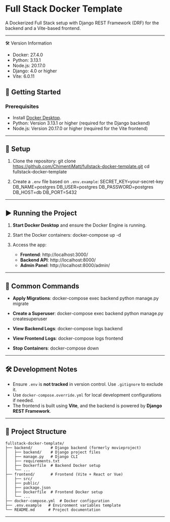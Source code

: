 # Full Stack Docker Template

A Dockerized Full Stack setup with Django REST Framework (DRF) for the backend and a Vite-based frontend.

---

🛠️ Version Information
- Docker: 27.4.0
- Python: 3.13.1
- Node.js: 20.17.0
- Django: 4.0 or higher
- Vite: 6.0.11

## 🚀 Getting Started

### Prerequisites
- Install [Docker Desktop](https://www.docker.com/products/docker-desktop).
- Python: Version 3.13.1 or higher (required for the Django backend)
- Node.js: Version 20.17.0 or higher (required for the Vite frontend)
---

## 🔧 Setup

1. Clone the repository:
   git clone https://github.com/ChimentiMatt/fullstack-docker-template.git
   cd fullstack-docker-template

2. Create a `.env` file based on `.env.example`:
   SECRET_KEY=your-secret-key
   DB_NAME=postgres
   DB_USER=postgres
   DB_PASSWORD=postgres
   DB_HOST=db
   DB_PORT=5432

---

## ▶️ Running the Project

1. **Start Docker Desktop** and ensure the Docker Engine is running.

2. Start the Docker containers:
   docker-compose up -d

3. Access the app:
   - **Frontend**: http://localhost:3000/
   - **Backend API**: http://localhost:8000/
   - **Admin Panel**: http://localhost:8000/admin/

---

## 🔧 Common Commands

- **Apply Migrations**:
   docker-compose exec backend python manage.py migrate

- **Create a Superuser**:
   docker-compose exec backend python manage.py createsuperuser

- **View Backend Logs**:
   docker-compose logs backend

- **View Frontend Logs**:
   docker-compose logs frontend

- **Stop Containers**:
   docker-compose down

---

## 🛠️ Development Notes

- Ensure `.env` is **not tracked** in version control. Use `.gitignore` to exclude it.
- Use `docker-compose.override.yml` for local development configurations if needed.
- The frontend is built using **Vite**, and the backend is powered by **Django REST Framework**.

---

## 📂 Project Structure
```
fullstack-docker-template/
├── backend/        # Django backend (formerly movieproject)
│   ├── backend/    # Django project files
│   ├── manage.py   # Django CLI
│   ├── requirements.txt
│   ├── Dockerfile  # Backend Docker setup
│   └── ...
├── frontend/       # Frontend (Vite + React or Vue)
│   ├── src/
│   ├── public/
│   ├── package.json
│   ├── Dockerfile  # Frontend Docker setup
│   └── ...
├── docker-compose.yml  # Docker configuration
├── .env.example   # Environment variables template
└── README.md      # Project documentation
```
---
